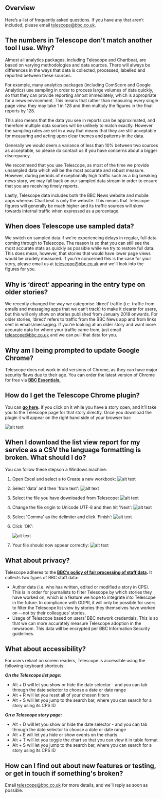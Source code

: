 ## Overview
Here’s a list of frequently asked questions. If you have any that aren’t included, please email telescope@bbc.co.uk. 
 
## The numbers in Telescope don't match another tool I use. Why?
Almost all analytics packages, including Telescope and Chartbeat, are based on varying methodologies and data sources. There will always be differences in the ways that data is collected, processed, labelled and reported between these sources.

For example, many analytics packages (including  ComScore and Google Analytics) use sampling in order to process large volumes of data quickly, so that they can provide reporting almost immediately, which is appropriate for a news environment. This means that rather than measuring every single page view, they may take 1 in 128 and then multiply the figures in the final reports by 128. 

This also means that the data you see in reports can be approximated, and therefore multiple data sources will be unlikely to match exactly. However the sampling rates are set in a way that means that they are still acceptable for measuring and acting upon clear themes and patterns in the data.

Generally we would deem a variance of less than 10% between two sources as acceptable, so please do contact us if you have concerns about a bigger discrepancy.

We recommend that you use Telescope, as most of the time we provide unsampled data which will be the most accurate and robust measure. However, during periods of exceptionally high traffic such as a big breaking news story, we may fall back on our sampled data stream in order to ensure that you are receiving timely reports.

Lastly, Telescope data includes both the BBC News website and mobile apps whereas Chartbeat is only the website. This means that Telescope figures will generally be much higher and its traffic sources will skew towards internal traffic when expressed as a percentage. 

## When does Telescope use sampled data?
We switch on sampled data if we're experiencing delays in regular, full data coming through to Telescope. The reason is so that you can still see the most accurate stats as quickly as possible while we try to restore full data. This does mean, however, that stories that would have lower page views would be crudely measured. If you're concerned this is the case for your story, please email us at telescope@bbc.co.uk and we'll look into the figures for you. 

## Why is ‘direct’ appearing in the entry type on older stories?
We recently changed the way we categorise ‘direct’ traffic (i.e. traffic from emails and messaging apps that we can’t track) to make it clearer for users, but this will only show on stories published from January 2018 onwards. For older stories, ‘direct’ refers to traffic from the BBC News app and from links sent in emails/messaging. If you’re looking at an older story and want more accurate data for where your traffic came from, just email telescope@bbc.co.uk and we can pull that data for you.

## Why am I being prompted to update Google Chrome?
Telescope does not work in old versions of Chrome, as they can have major security flaws due to their age. You can order the latest version of Chrome for free via **[BBC Essentials.](https://som-myit.onbmc.com/ux/myitapp/#/catalog/home)**

## How do I get the Telescope Chrome plugin?
You can **[go here](https://chrome.google.com/webstore/detail/bbc-telescope/adpeohpalnmefpfhlpadbfdgjnkaapje).** If you click on it while you have a story open, and it’ll take you to the Telescope page for that story directly. Once you download the plugin it will appear on the right hand side of your browser bar:
 
![alt text](../images/Screen%20Shot%202017-08-25%20at%2010.00.59.png?token=AY5376tBMpRKG0_Zpdytx0vlit84E46oks5ZVSTCwA%3D%3D  "Telescope Chrome plugin")

## When I download the list view report for my service as a CSV the language formatting is broken. What should I do?
You can follow these stepson a Windows machine:

1. Open Excel and select a to Create a new workbook:
![alt text](../images/61555863-0F82-4223-AA37-F2F4EBF5B3F4.png "Opening a new workbook in Microsoft Excel")

2. Select 'data' and then 'from text':
![alt text](../images/D791AB5C-9CDF-4D7A-98ED-D62686DCE596.png "Selecting the data source for your spreadsheet")

3. Select the file you have downloaded from Telescope:
![alt text](../images/3-open-file-1.png "Selecting the file you have downloaded from Telescope")

4. Change the file origin to Unicode UTF-8 and then hit 'Next':
![alt text](../images/C79A4846-A0FA-4772-B5FC-C55BDD9AA83E.png "Changing the language of your spreadsheet")

5. Select 'Comma' as the delimiter and click 'Finish':
![alt text](../images/5-comma-seperator-1.png "Selecting 'comma' as the delimiter in your spreadsheet")

6. Click 'OK':

   ![alt text](../images/6-add-to-file-1.png "Click OK")

7. Your file should now appear correctly:
![alt text](../images/DD9202EC-9FBD-45FA-80A0-A35C5D93C102-1.png "Example of a spreadsheet with correct language formatting")

## What about privacy?
Telescope adheres to the **[BBC’s policy of fair processing of staff data](https://intranet.gateway.bbc.co.uk/policy/Pages/Staff-Fair-Processing-Notice.aspx).** It collects two types of BBC staff data:
* Author data (i.e. who has written, edited or modified a story in CPS). This is in order for journalists to filter Telescope by which stories they have worked on, which is a feature we hope to integrate into Telescope in the future. In compliance with GDPR, it will only be possible for users to filter the Telescope list view by stories they themselves have worked on —not by their colleagues’ stories.
* Usage of Telescope based on users’ BBC network credentials. This is so that we can more accurately measure Telescope adoption in the newsroom. This data will be encrypted per BBC Information Security guidelines.

## What about accessibility? 
For users reliant on screen readers, Telescope is accessible using the following keyboard shortcuts:

**_On the Telescope list page:_**
* Alt + D will let you show or hide the date selector - and you can tab through the date selector to choose a date or date range
* Alt + R will let you reset all of your chosen filters 
* Alt + S will let you jump to the search bar, where you can search for a story using its CPS ID

**_On a Telescope story page:_**
* Alt + D will let you show or hide the date selector - and you can tab through the date selector to choose a date or date range
* Alt + E will let you hide or show events on the charts
* Alt + T will let you toggle the chart so that you can view it in table format 
* Alt + S will let you jump to the search bar, where you can search for a story using its CPS ID

## How can I find out about new features or testing, or get in touch if something's broken?
Email telescope@bbc.co.uk for more details, and we'll reply as soon as possible. 
